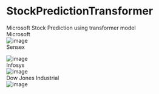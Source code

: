 # StockPredictionTransformer
Microsoft Stock Prediction using transformer model
<br>
Microsoft
<br>
![image](https://github.com/HarshModi2005/StockPredictionTransformer/assets/142230924/45b90fe4-8d0b-48cc-92de-451332215513)
<br>
Sensex
<br>

![image](https://github.com/HarshModi2005/StockPredictionTransformer/assets/142230924/8fd24060-3a42-420a-a47f-f5fa71ad529a)
<br>
Infosys
<br>
![image](https://github.com/HarshModi2005/StockPredictionTransformer/assets/142230924/9902f77d-f7c6-48d2-99f4-93286d6f96c8)
<br>
Dow Jones Industrial
<br>
![image](https://github.com/HarshModi2005/StockPredictionTransformer/assets/142230924/452dbc64-6182-481b-b490-8091b31479dc)
